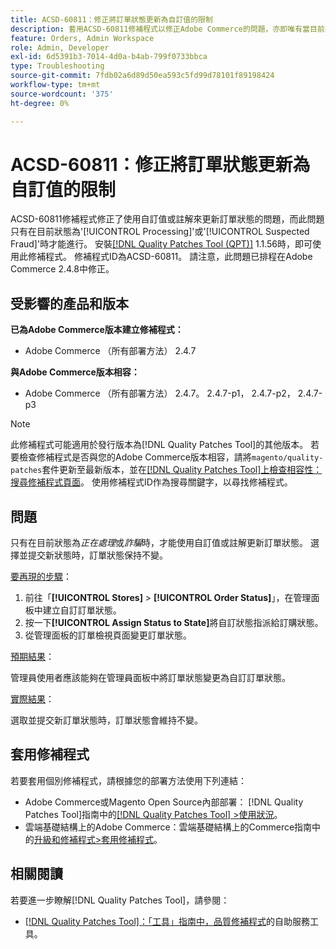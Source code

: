 ```yaml
---
title: ACSD-60811：修正將訂單狀態更新為自訂值的限制
description: 套用ACSD-60811修補程式以修正Adobe Commerce的問題，亦即唯有當目前狀態為「處理中」或「詐騙」時，才能使用自訂值或註解更新訂單狀態。
feature: Orders, Admin Workspace
role: Admin, Developer
exl-id: 6d5391b3-7014-4d0a-b4ab-799f0733bbca
type: Troubleshooting
source-git-commit: 7fdb02a6d89d50ea593c5fd99d78101f89198424
workflow-type: tm+mt
source-wordcount: '375'
ht-degree: 0%

---
```


# ACSD-60811：修正將訂單狀態更新為自訂值的限制

ACSD-60811修補程式修正了使用自訂值或註解來更新訂單狀態的問題，而此問題只有在目前狀態為&#39;[!UICONTROL Processing]&#39;或&#39;[!UICONTROL Suspected Fraud]&#39;時才能進行。 安裝[[!DNL Quality Patches Tool (QPT)]](/help/tools/quality-patches-tool/quality-patches-tool-to-self-serve-quality-patches.md) 1.1.56時，即可使用此修補程式。 修補程式ID為ACSD-60811。 請注意，此問題已排程在Adobe Commerce 2.4.8中修正。

## 受影響的產品和版本

**已為Adobe Commerce版本建立修補程式：**

* Adobe Commerce （所有部署方法） 2.4.7

**與Adobe Commerce版本相容：**

* Adobe Commerce （所有部署方法） 2.4.7。 2.4.7-p1， 2.4.7-p2， 2.4.7-p3

>[!NOTE]
>
>此修補程式可能適用於發行版本為[!DNL Quality Patches Tool]的其他版本。 若要檢查修補程式是否與您的Adobe Commerce版本相容，請將`magento/quality-patches`套件更新至最新版本，並在[[!DNL Quality Patches Tool]上檢查相容性：搜尋修補程式頁面](https://experienceleague.adobe.com/tools/commerce-quality-patches/index.html?lang=zh-Hant)。 使用修補程式ID作為搜尋關鍵字，以尋找修補程式。

## 問題

只有在目前狀態為&#x200B;*正在處理*&#x200B;或&#x200B;*詐騙*&#x200B;時，才能使用自訂值或註解更新訂單狀態。 選擇並提交新狀態時，訂單狀態保持不變。

<u>要再現的步驟</u>：

1. 前往「**[!UICONTROL Stores]** > **[!UICONTROL Order Status]**」，在管理面板中建立自訂訂單狀態。
1. 按一下&#x200B;**[!UICONTROL Assign Status to State]**&#x200B;將自訂狀態指派給訂購狀態。
1. 從管理面板的訂單檢視頁面變更訂單狀態。

<u>預期結果</u>：

管理員使用者應該能夠在管理員面板中將訂單狀態變更為自訂訂單狀態。

<u>實際結果</u>：

選取並提交新訂單狀態時，訂單狀態會維持不變。

## 套用修補程式

若要套用個別修補程式，請根據您的部署方法使用下列連結：

* Adobe Commerce或Magento Open Source內部部署： [!DNL Quality Patches Tool]指南中的[[!DNL Quality Patches Tool] >使用狀況](/help/tools/quality-patches-tool/usage.md)。
* 雲端基礎結構上的Adobe Commerce：雲端基礎結構上的Commerce指南中的[升級和修補程式>套用修補程式](https://experienceleague.adobe.com/docs/commerce-cloud-service/user-guide/develop/upgrade/apply-patches.html?lang=zh-Hant)。

## 相關閱讀

若要進一步瞭解[!DNL Quality Patches Tool]，請參閱：

* [[!DNL Quality Patches Tool]：「工具」指南中，品質修補程式](/help/tools/quality-patches-tool/quality-patches-tool-to-self-serve-quality-patches.md)的自助服務工具。
